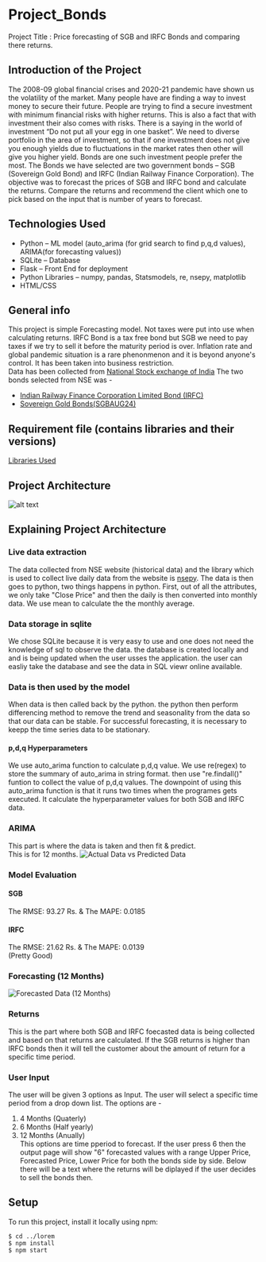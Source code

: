 # Project_Bonds
Project Title : Price forecasting of SGB and IRFC Bonds and comparing there returns.
## Introduction of the Project
The 2008-09 global financial crises and 2020-21 pandemic have shown us the volatility of the market. Many people have are finding a way to invest money to secure their future. People are trying to find a secure investment with minimum financial risks with higher returns. This is also a fact that with investment their also comes with risks. There is a saying in the world of investment “Do not put all your egg in one basket”. We need to diverse portfolio in the area of investment, so that if one investment does not give you enough yields due to fluctuations in the market rates then other will give you higher yield. Bonds are one such investment people prefer the most. The Bonds we have selected are two government bonds – SGB (Sovereign Gold Bond) and IRFC (Indian Railway Finance Corporation). The objective was to forecast the prices of SGB and IRFC bond and calculate the returns. Compare the returns and recommend the client which one to pick based on the input that is number of years to forecast.

## Technologies Used
* Python – ML model (auto_arima (for grid search to find p,q,d values), ARIMA(for forecasting values))<br>
* SQLite – Database<br>
* Flask – Front End for deployment<br>
* Python Libraries – numpy, pandas, Statsmodels, re, nsepy, matplotlib<br>
* HTML/CSS<br>

## General info
This project is simple Forecasting model. Not taxes were put into use when calculating returns. IRFC Bond is a tax free bond but SGB we need to pay taxes if we try to sell it before the maturity period is over.
Inflation rate and global pandemic situation is a rare phenonmenon and it is beyond anyone's control. It has been taken into business restriction.<br>
Data has been collected from [National Stock exchange of India](https://www1.nseindia.com/index_nse.htm)
The two bonds selected from NSE was -
* [Indian Railway Finance Corporation Limited Bond (IRFC)](https://www1.nseindia.com/live_market/dynaContent/live_watch/get_quote/GetQuote.jsp?symbol=IRFC&series=N2)
* [Sovereign Gold Bonds(SGBAUG24)](https://www1.nseindia.com/live_market/dynaContent/live_watch/get_quote/GetQuote.jsp?symbol=SGBAUG24&illiquid=0&smeFlag=0&itpFlag=0)


## Requirement file (contains libraries and their versions)
[Libraries Used](https://github.com/tuhinbasu/Project_Bonds/blob/main/requirements.txt)

## Project Architecture
![alt text](https://github.com/tuhinbasu/Project_Bonds/blob/main/img/project_arch.PNG)

## Explaining Project Architecture
### Live data extraction
The data collected from NSE website (historical data) and the library which is used to collect live daily data from the website is [nsepy](https://nsepy.xyz/). The data is then goes to python, two things happens in python. First, out of all the attributes, we only take "Close Price" and then the daily is then converted into monthly data. We use mean to calculate the the monthly average.
### Data storage in sqlite 
We chose SQLite because it is very easy to use and one does not need the knowledge of sql to observe the data. the database is created locally and and is being updated when the user usses the application. the user can easliy take the database and see the data in SQL viewr online available.
### Data is then used by the model
When data is then called back by the python. the python then perform differencing method to remove the trend and seasonality from the data so that our data can be stable. For successful forecasting, it is necessary to keepp the time series data to be stationary.
#### p,d,q Hyperparameters
We use auto_arima function to calculate p,d,q value. We use re(regex) to store the summary of auto_arima in string format. then use "re.findall()" funtion to collect the value of p,d,q values. The downpoint of using this auto_arima function is that it runs two times when the programes gets executed. It calculate the hyperparameter values for both SGB and IRFC data.
### ARIMA
This part is where the data is taken and then fit & predict.<br>
This is for 12 months.
![Actual Data vs Predicted Data](https://github.com/tuhinbasu/Project_Bonds/blob/main/img/actualvspred.PNG)
### Model Evaluation
#### SGB
The RMSE: 93.27 Rs. & The MAPE: 0.0185
#### IRFC
The RMSE: 21.62 Rs. & The MAPE: 0.0139<br>
(Pretty Good)
### Forecasting (12 Months)
![Forecasted Data (12 Months)](https://github.com/tuhinbasu/Project_Bonds/blob/main/img/forecast.PNG)
### Returns
This is the part where both SGB and IRFC foecasted data is being collected and based on that returns are calculated. If the SGB returns is higher than IRFC bonds then it will tell the customer about the amount of return for a specific time period.
### User Input
The user will be given 3 options as Input. The user will select a specific time period from a drop down list. The options are -<br>
1. 4 Months (Quaterly)<br>
2. 6 Months (Half yearly)<br>
3. 12 Months (Anually)<br>
This options are time pperiod to forecast. If the user press 6 then the output page will show "6" forecasted values with a range Upper Price, Forecasted Price, Lower Price for both the bonds side by side. Below there will be a text where the returns will be diplayed if the user decides to sell the bonds then.<br>





## Setup
To run this project, install it locally using npm:

```
$ cd ../lorem
$ npm install
$ npm start
